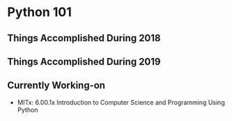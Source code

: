 # Python 101

## Things Accomplished During 2018

## Things Accomplished During 2019

## Currently Working-on

-  MITx: 6.00.1x Introduction to Computer Science and Programming Using Python 
